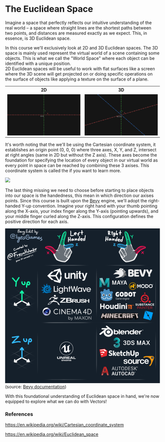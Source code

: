 # The Euclidean Space

Imagine a space that perfectly reflects our intuitive understanding of the real world – a space where straight lines are the shortest paths between two points, and distances are measured exactly as we expect. This, in essence, is 3D Euclidean space.

In this course we'll exclusively look at 2D and 3D Euclidean spaces. The 3D space is mainly used represent the virtual world of a scene containing some objects. This is what we call the "World Space" where each object can be identified with a unique position.  
2D Euclidean spaces will be useful to work with flat surfaces like a screen where the 3D scene will get projected on or doing specific operations on the surface of objects like applying a texture on the surface of a plane.

<table>
  <tr><th>2D</th><th>3D</th></tr>
  <tr>
    <td><img src="Media/Recordings/Euclidean%20Space%2000.png"  alt="2D" width = 100% height = 100% ></td>
    <td><img src="Media/Recordings/Euclidean%20Space%2001.png"  alt="3D" width = 100% height = 100% ></td>
  </td>
  </tr>
</table>

It's worth noting that the we'll be using the Cartesian coordinate system, it establishes an origin point (0, 0, 0) where three axes, X, Y, and Z, intersect at right angles (same in 2D but without the Z axis). These axes become the foundation for specifying the location of every object in our virtual world as every point in space can be reached by combining these 3 axises. This coordinate system is called the  if you want to learn more.

![](Media/Recordings/Euclidean%20Space%2002.gif)

The last thing missing we need to choose before starting to place objects into our space is the handedness, this mean in which direction our axises points. Since this course is built upon the [Bevy](https://bevyengine.org/) engine, we'll adopt the right-handed Y-up convention.  Imagine your right hand with your thumb pointing along the X-axis, your index finger along the Y-axis (pointing upwards), and your middle finger curled along the Z-axis. This configuration defines the positive direction for each axis.

![Handedness](Media/Images/handedness.png) (source: [Bevy documentation](https://bevy-cheatbook.github.io/fundamentals/coords.html))

With this foundational understanding of Euclidean space in hand, we're now equipped to explore what we can do with Vectors!

### References

https://en.wikipedia.org/wiki/Cartesian_coordinate_system

https://en.wikipedia.org/wiki/Euclidean_space